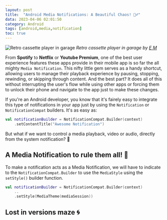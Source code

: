 ```yaml
---
layout: post
title:  "Android Media Notifications: A Beautiful Chaos! 🤦‍♂️"
data: 2023-04-06 02:01:50
category: Android
tags: [android,media,notification]
toc: true
---
```


![Retro cassette player in garage](/assets/retro_cassette_player_in_garage%20.jpeg)
_Retro cassette player in garage by [E M](https://www.pexels.com/@e-m-3766677/)_

From **Spotify** to **Netflix** or **Youtube Premium**, one of the best user experience features these apps provide in their mobile app is so far the all mighty `Media Notification`. This nifty little gem serves as a handy shortcut, allowing users to manage their playback experience by pausing, stopping, rewinding, or skipping through content. And the best part? It does all of this without interrupting the user's flow while using other apps or forcing them to unlock their phone and navigate to the app just to make these changes. 

If you're an Android developer, you know that it's fairely easy to integrate this type of notifications in your app just by using the `Notification` or `NotificationCompat` builders. It's as easy as:

```kotlin
val notificationBuilder = NotificationCompat.Builder(context)
    .setContentTitle("Awesome Notification")
```

But what if we want to control a media playback, video or audio, directly from the system notification? 🤔

## A Media Notification to rule them all! 👑

To make a notification acts as a Media Notification, we will have to indicate to the `NotificationCompat.Builder` to use the `MediaStyle` using the `setStyle()` builder function.

```kotlin
val notificationBuilder = NotificationCompat.Builder(context)
    ..
    .setStyle(MediaTheme(mediaSession))
```

## Lost in versions maze 🌀 